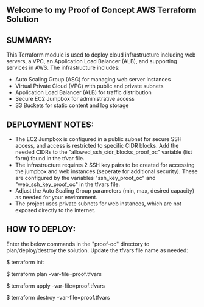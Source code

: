 ## Welcome to my Proof of Concept AWS Terraform Solution ##

## SUMMARY:
This Terraform module is used to deploy cloud infrastructure including web servers, a VPC, an Application Load Balancer (ALB), and supporting services in AWS. The infrastructure includes:
- Auto Scaling Group (ASG) for managing web server instances
- Virtual Private Cloud (VPC) with public and private subnets
- Application Load Balancer (ALB) for traffic distribution
- Secure EC2 Jumpbox for administrative access
- S3 Buckets for static content and log storage


## DEPLOYMENT NOTES:
- The EC2 Jumpbox is configured in a public subnet for secure SSH access, and access is restricted to specific CIDR blocks. Add the needed CIDRs to the "allowed_ssh_cidr_blocks_proof_oc" variable (list form) found in the tfvar file. 
- The infrastructure requires 2 SSH key pairs to be created for accessing the jumpbox and web instances (seperate for additional security). These are configured by the variables "ssh_key_proof_oc" and "web_ssh_key_proof_oc" in the tfvars file.
- Adjust the Auto Scaling Group parameters (min, max, desired capacity) as needed for your environment.
- The project uses private subnets for web instances, which are not exposed directly to the internet.


## HOW TO DEPLOY:
Enter the below commands in the "proof-oc" directory to plan/deploy/destroy the solution. Update the tfvars file name as needed:

$ terraform init

$ terraform plan -var-file=proof.tfvars

$ terraform apply -var-file=proof.tfvars

$ terraform destroy -var-file=proof.tfvars
